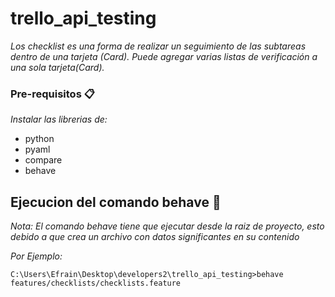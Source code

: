 # trello_api_testing
_Los checklist es una forma de realizar un seguimiento de las subtareas dentro de una
  tarjeta (Card). Puede agregar varias listas de verificación a una sola tarjeta(Card)._
  
### Pre-requisitos 📋

_Instalar las librerias de:_

* python
* pyaml
* compare
* behave

## Ejecucion del comando behave 🚀
_Nota: El comando behave tiene que ejecutar desde la raiz de proyecto, esto debido a que crea un archivo con datos significantes en su contenido_

_Por Ejemplo:_
```
C:\Users\Efrain\Desktop\developers2\trello_api_testing>behave features/checklists/checklists.feature
```
